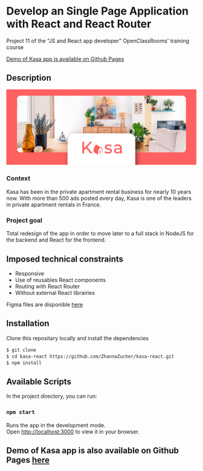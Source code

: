 # Develop an Single Page Application with React and React Router

Project 11 of the "JS and React app developer" OpenClassRooms' training course

[Demo of Kasa app is available on Github Pages](https://zhannazucher.github.io/kasa-react/)

## Description

![Kasa](kasa_banner.png)

### Context

Kasa has been in the private apartment rental business for nearly 10 years now. With more than 500 ads posted every day, Kasa is one of the leaders in private apartment rentals in France.

### Project goal

Total redesign of the app in order to move later to a full stack in NodeJS for the backend and React for the frontend.

## Imposed technical constraints

- Responsive
- Use of reusables React components
- Routing with React Router
- Without external React librairies

Figma files are disponible [here](https://www.figma.com/file/bAnXDNqRKCRRP8mY2gcb5p/UI-Design?node-id=4%3A1)

## Installation

Clone this repositary locally and install the dependencies

```sh
$ git clone
$ cd kasa-react https://github.com/ZhannaZucher/kasa-react.git
$ npm install
```

## Available Scripts

In the project directory, you can run:

### `npm start`

Runs the app in the development mode.\
Open [http://localhost:3000](http://localhost:3000) to view it in your browser.

## Demo of Kasa app is also available on Github Pages [here](https://zhannazucher.github.io/kasa-react/)
